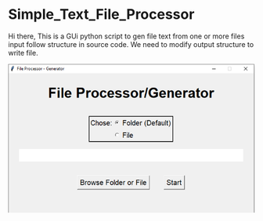 # Simple_Text_File_Processor
Hi there,
This is a GUi python script to gen file text from one or more files input follow structure in source code.
We need to modify output structure to write file.

![image](https://github.com/quoctuan-iot/Simple_Text_File_Processor/blob/main/Gui.png)
